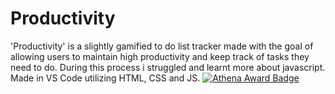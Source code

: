 # Productivity
'Productivity' is a slightly gamified to do list tracker made with the goal of allowing users to maintain high productivity and keep track of tasks they need to do. During this process i struggled and learnt more about javascript. Made in VS Code utilizing HTML, CSS and JS. [![Athena Award Badge](https://img.shields.io/endpoint?url=https%3A%2F%2Faward.athena.hackclub.com%2Fapi%2Fbadge)](https://award.athena.hackclub.com?utm_source=readme)
